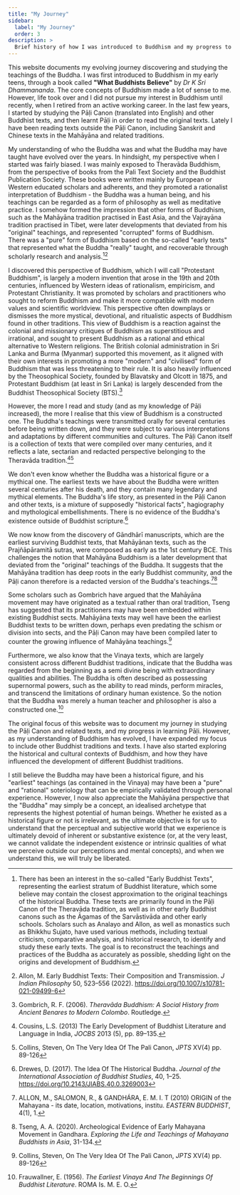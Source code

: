 ```yaml
---
title: "My Journey"
sidebar:
  label: "My Journey"
  order: 3
description: >
  Brief history of how I was introduced to Buddhism and my progress to date
---
```


This website documents my evolving journey discovering and studying the teachings of the Buddha. I was first introduced to Buddhism in my early teens, through a book called **"What Buddhists Believe"** by *Dr K Sri Dhammananda*. The core concepts of Buddhism made a lot of sense to me. However, life took over and I did not pursue my interest in Buddhism until recently, when I retired from an active working career. In the last few years, I started by studying the Pāḷi Canon (translated into English) and other Buddhist texts, and then learnt Pāḷi in order to read the original texts. Lately I have been reading texts outside the Pāḷi Canon, including Sanskrit and Chinese texts in the Mahāyāna and related traditions.

My understanding of who the Buddha was and what the Buddha may have taught have evolved over the years. In hindsight, my perspective when I started was fairly biased. I was mainly exposed to Theravāda Buddhism, from the perspective of books from the Pali Text Society and the Buddhist Publication Society. These books were written mainly by European or Western educated scholars and adherents, and they promoted a rationalist interpretation of Buddhism - the Buddha was a human being, and his teachings can be regarded as a form of philosophy as well as meditative practice. I somehow formed the impression that other forms of Buddhism, such as the Mahāyāna tradition practised in East Asia, and the Vajrayāna tradition practised in Tibet, were later developments that deviated from his "original" teachings, and represented "corrupted" forms of Buddhism. There was a "pure" form of Buddhism based on the so-called "early texts" that represented what the Buddha "really" taught, and recoverable through scholarly research and analysis.[^Early][^Allon2022]

[^Early]: There has been an interest in the so-called "Early Buddhist Texts", representing the earliest stratum of Buddhist literature, which some believe may contain the closest approximation to the original teachings of the historical Buddha. These texts are primarily found in the Pāḷi Canon of the Theravāda tradition, as well as in other early Buddhist canons such as the Āgamas of the Sarvāstivāda and other early schools. Scholars such as Analayo and Allon, as well as monastics such as Bhikkhu Sujato, have used various methods, including textual criticism, comparative analysis, and historical research, to identify and study these early texts. The goal is to reconstruct the teachings and practices of the Buddha as accurately as possible, shedding light on the origins and development of Buddhism.
[^Allon2022]: Allon, M. Early Buddhist Texts: Their Composition and Transmission. *J Indian Philosophy* 50, 523–556 (2022). https://doi.org/10.1007/s10781-021-09499-6

I discovered this perspective of Buddhism, which I will call "Protestant Buddhism", is largely a modern invention that arose in the 19th and 20th centuries, influenced by Western ideas of rationalism, empiricism, and Protestant Christianity. It was promoted by scholars and practitioners who sought to reform Buddhism and make it more compatible with modern values and scientific worldview. This perspective often downplays or dismisses the more mystical, devotional, and ritualistic aspects of Buddhism found in other traditions. This view of Buddhism is a reaction against the colonial and missionary critiques of Buddhism as superstitious and irrational, and sought to present Buddhism as a rational and ethical alternative to Western religions. The British colonial administration in Sri Lanka and Burma (Myanmar) supported this movement, as it aligned with their own interests in promoting a more "modern" and "civilised" form of Buddhism that was less threatening to their rule. It is also heavily influenced by the Theosophical Society, founded by Blavatsky and Olcott in 1875, and Protestant Buddhism (at least in Sri Lanka) is largely descended from the Buddhist Theosophical Society (BTS).[^Gombrich2006]

[^Gombrich2006]: Gombrich, R. F. (2006). *Theravāda Buddhism: A Social History from Ancient Benares to Modern Colombo*. Routledge.

However, the more I read and study (and as my knowledge of Pāḷi increased), the more I realise that this view of Buddhism is a constructed one. The Buddha's teachings were transmitted orally for several centuries before being written down, and they were subject to various interpretations and adaptations by different communities and cultures. The Pāḷi Canon itself is a collection of texts that were compiled over many centuries, and it reflects a late, sectarian and redacted perspective belonging to the Theravāda tradition.[^Cousins2013][^Collins]

[^Cousins2013]: Cousins, L.S. (2013) The Early Development of Buddhist Literature and Language in India, *JOCBS* 2013 (5), pp. 89–135.
[^Collins]: Collins, Steven, On The Very Idea Of The Pali Canon, *JPTS* XV(4) pp. 89-126

We don't even know whether the Buddha was a historical figure or a mythical one. The earliest texts we have about the Buddha were written several centuries after his death, and they contain many legendary and mythical elements. The Buddha's life story, as presented in the Pāḷi Canon and other texts, is a mixture of supposedly "historical facts", hagiography and mythological embellishments. There is no evidence of the Buddha's existence outside of Buddhist scripture.[^Drewes2017]

[^Drewes2017]: Drewes, D. (2017). The Idea Of The Historical Buddha. *Journal of the International Association of Buddhist Studies*, 40, 1–25. https://doi.org/10.2143/JIABS.40.0.3269003

We now know from the discovery of Gāndhārī manuscripts, which are the earliest surviving Buddhist texts, that Mahāyānan texts, such as the Prajñāpāramitā sutras, were composed as early as the 1st century BCE. This challenges the notion that Mahāyāna Buddhism is a later development that deviated from the "original" teachings of the Buddha. It suggests that the Mahāyāna tradition has deep roots in the early Buddhist community, and the Pāḷi canon therefore is a redacted version of the Buddha's teachings.[^Allon2010][^Tseng2020]

[^Allon2010]: ALLON, M., SALOMON, R., & GANDHÁRA, E. M. I. T (2010) ORIGIN of the Mahayana - its date, location, motivations, institu. *EASTERN BUDDHIST*, 4(1), 1.
[^Tseng2020]: Tseng, A. A. (2020). Archeological Evidence of Early Mahayana Movement in Gandhara. *Exploring the Life and Teachings of Mahayana Buddhists in Asia*, 31-134.

Some scholars such as Gombrich have argued that the Mahāyāna movement may have originated as a textual rather than oral tradition, Tseng has suggested that its practitioners may have been embedded within existing Buddhist sects. Mahāyāna texts may well have been the earliest Buddhist texts to be written down, perhaps even predating the schism or division into sects, and the Pāḷi Canon may have been compiled later to counter the growing influence of Mahāyāna teachings.[^Collins]

Furthermore, we also know that the Vinaya texts, which are largely consistent across different Buddhist traditions, indicate that the Buddha was regarded from the beginning as a semi divine being with extraordinary qualities and abilities. The Buddha is often described as possessing supernormal powers, such as the ability to read minds, perform miracles, and transcend the limitations of ordinary human existence. So the notion that the Buddha was merely a human teacher and philosopher is also a constructed one.[^Frauwallner1956]

[^Frauwallner1956]: Frauwallner, E. (1956). *The Earliest Vinaya And The Beginnings Of Buddhist Literature*. ROMA Is. M. E. O.

The original focus of this website was to document my journey in studying the Pāḷi Canon and related texts, and my progress in learning Pāḷi. However, as my understanding of Buddhism has evolved, I have expanded my focus to include other Buddhist traditions and texts. I have also started exploring the historical and cultural contexts of Buddhism, and how they have influenced the development of different Buddhist traditions.

I still believe the Buddha may have been a historical figure, and his "earliest" teachings (as contained in the Vinaya) may have been a "pure" and "rational" soteriology that can be empirically validated through personal experience. However, I now also appreciate the Mahāyāna perspective that the "Buddha" may simply be a concept, an idealised archetype that represents the highest potential of human beings. Whether he existed as a historical figure or not is irrelevant, as the ultimate objective is for us to understand that the perceptual and subjective world that we experience is ultimately devoid of inherent or substantive existence (or, at the very least, we cannot validate the independent existence or intrinsic qualities of what we perceive outside our perceptions and mental concepts), and when we understand this, we will truly be liberated.
